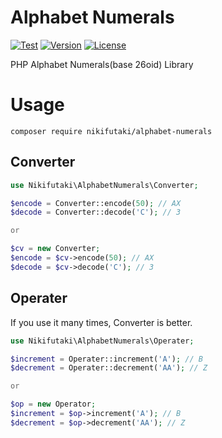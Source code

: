 # Alphabet Numerals

[![Test](https://github.com/nikifutaki/php-alphabet-numerals/actions/workflows/test.yml/badge.svg?branch=main)](https://github.com/nikifutaki/php-alphabet-numerals/actions/workflows/test.yml)
[![Version](https://img.shields.io/packagist/v/nikifutaki/alphabet-numerals)](https://packagist.org/packages/nikifutaki/alphabet-numerals)
[![License](https://img.shields.io/github/license/nikifutaki/php-alphabet-numerals)](https://github.com/nikifutaki/php-alphabet-numerals/blob/main/LICENSE)

PHP Alphabet Numerals(base 26oid) Library

# Usage

```
composer require nikifutaki/alphabet-numerals
```

## Converter

```php
use Nikifutaki\AlphabetNumerals\Converter;

$encode = Converter::encode(50); // AX
$decode = Converter::decode('C'); // 3

or

$cv = new Converter;
$encode = $cv->encode(50); // AX
$decode = $cv->decode('C'); // 3
```

## Operater
If you use it many times, Converter is better.

```php
use Nikifutaki\AlphabetNumerals\Operater;

$increment = Operater::increment('A'); // B
$decrement = Operater::decrement('AA'); // Z

or

$op = new Operator;
$increment = $op->increment('A'); // B
$decrement = $op->decrement('AA'); // Z
```
